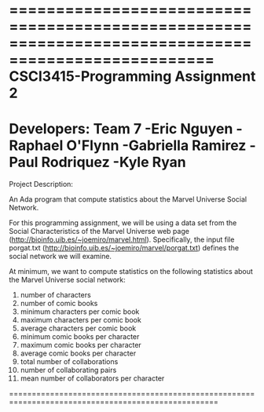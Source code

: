====================================================================================================
CSCI3415-Programming Assignment 2
====================================================================================================
Developers:      Team 7
		-Eric Nguyen
		-Raphael O'Flynn
		-Gabriella Ramirez
		-Paul Rodriquez
		-Kyle Ryan
====================================================================================================
Project Description:

An Ada program that compute statistics about the Marvel Universe Social Network.

For this programming assignment, we will be using a data set from the 
Social Characteristics of the Marvel Universe web page (http://bioinfo.uib.es/~joemiro/marvel.html). 
Specifically, the input file porgat.txt (http://bioinfo.uib.es/~joemiro/marvel/porgat.txt)
defines the social network we will examine.

At minimum, we want to compute statistics on the following statistics about the 
Marvel Universe social network:

1) number of characters
2) number of comic books
3) minimum characters per comic book
4) maximum characters per comic book
5) average characters per comic book
6) minimum comic books per character
7) maximum comic books per character
8) average comic books per character
9) total number of collaborations
10) number of collaborating pairs
11) mean number of collaborators per character

====================================================================================================